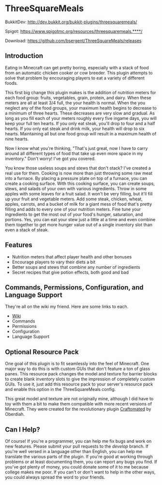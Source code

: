 # ThreeSquareMeals
BukkitDev: http://dev.bukkit.org/bukkit-plugins/threesquaremeals/

Spigot: https://www.spigotmc.org/resources/threesquaremeals.****/

Download: https://github.com/bsergent/ThreeSquareMeals/releases

## Introduction
Eating in Minecraft can get pretty boring, especially with a stack of food from an automatic chicken cooker or cow breeder. This plugin attempts to solve that problem by encouraging players to eat a variety of different foods.

This first big change this plugin makes is the addition of nutrition meters for each food group: fruits, vegetables, grain, protein, and dairy. When these meters are all at least 3/4 full, the your health is normal. When the you neglect any of the food groups, your maximum health begins to decrease to a minimum of three hearts. These decreases are very slow and gradual. As long as you fill each of your meters roughly every five ingame days, you will keep your full ten hearts. If you only eat steak, you'll drop to four and a half hearts. If you only eat steak and drink milk, your health will drop to six hearts. Maintaining all but one food group will result in a maximum health of nine hearts. 

Now I know what you're thinking, "That's just great, now I have to carry around all different types of food that take up even more space in my inventory." Don't worry! I've got you covered.

You know those useless soups and stews that don't stack? I've created a real use for them. Cooking is now more than just throwing some raw meat into a furnace. By placing a pressure plate on top of a furnace, you can create a cooking surface. With this cooking surface, you can create soups, stews, and salads of your own with various ingredients. Throw in some apples with some leaves for a fruit salad. It won't be very filling, but it'll fill up your fruit and vegetable meters. Add some steak, chicken, wheat, apples, carrots, and a bucket of milk for a giant mess of food that's pretty filling and adds to every one of your nutrition meters. Fine tune your ingredients to get the most out of your food's hunger, saturation, and portions. Yes, you can eat your stew just a little at a time and even combine them together to get more hunger value out of a single inventory slot than even a stack of steak. 

## Features
* Nutrition meters that affect player health and other bonuses
* Encourage players to vary their diets a bit
* Better soups and stews that combine any number of ingredients
* Secret recipes that give potion effects, both good and bad

## Commands, Permissions, Configuration, and Language Support
They're all on the wiki my friend. Here are some links to each.
* [Wiki](https://github.com/bsergent/ThreeSquareMeals/wiki)
* Commands
* Permissions
* Configuration
* Language Support

## Optional Resource Pack
One goal of this plugin is to fit seamlessly into the feel of Minecraft. One major way to do this is with custom GUIs that don't feature a ton of glass panes. This resource pack changes the model and texture for barrier blocks to create blank inventory slots to give the impression of completely custom GUIs. To use it, just add this resource pack to your server's resource pack and enable this option in the ThreeSquareMeals config.

This great model and texture are not originally mine, although I did have to toy with them a bit to make them compatible with more recent versions of Minecraft. They were created for the revolutionary plugin [Craftomated](https://www.spigotmc.org/resources/craftomated-cables-quarries-jetpacks-electric-tools-and-more-early-alpha.15065/) by Oberdiah.

## Can I Help?
Of course! If you're a programmer, you can help me fix bugs and work on new features. Please submit your pull requests to the *develop* branch. If you're well versed in a language other than English, you can help me translate the various parts of the plugin. If you're good at working through problems or at least documenting them, you can report any bugs you find. If you've got plenty of money, you could donate some of it to me because college makes me poor. If you can't or don't want to help in the other ways, you could always spread the word to your friends.

